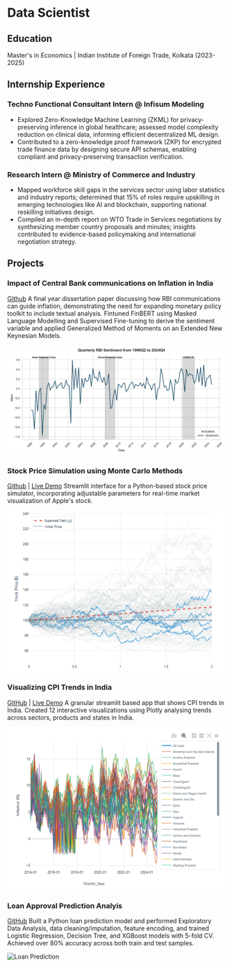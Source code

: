 # Data Scientist

## Education
Master's in Economics | Indian Institute of Foreign Trade, Kolkata (2023-2025)

## Internship Experience
### Techno Functional Consultant Intern @ Infisum Modeling
- Explored Zero-Knowledge Machine Learning (ZKML) for privacy-preserving  inference in global healthcare; assessed model complexity reduction on clinical data, informing efficient decentralized ML design.
- Contributed to a zero-knowledge proof framework (ZKP) for encrypted trade finance data by designing secure API schemas, enabling compliant and privacy-preserving transaction verification.

### Research Intern @ Ministry of Commerce and Industry
- Mapped workforce skill gaps in the services sector using labor statistics and industry reports; determined that 15% of roles require upskilling in emerging technologies like AI and blockchain, supporting national reskilling initiatives design.
- Compiled an in-depth report on WTO Trade in Services negotiations by synthesizing member country proposals and minutes; insights contributed to evidence-based policymaking and international negotiation strategy.

## Projects
### Impact of Central Bank communications on Inflation in India
[Github](https://github.com/Green2410/RBI_sentiment)
A final year dissertation paper discussing how RBI communications can guide inflation, demonstrating the need for expanding monetary policy toolkit to include textual analysis. Fintuned FinBERT using Masked Language Modelling and Supervised Fine-tuning to derive the sentiment variable and applied Generalized Method of Moments on an Extended New Keynesian Models.

![Inflation and Central Bank sentiment](https://github.com/Green2410/portfolio/blob/main/_assets/Inflation%20graph.png?raw=true)

### Stock Price Simulation using Monte Carlo Methods
[Github](https://github.com/Green2410/Stock-Price-Simulator) | [Live Demo](https://stock-price-simulator.streamlit.app/)
Streamlit interface for a Python-based stock price simulator, incorporating adjustable parameters for real-time market visualization of Apple's stock.

![Apple price simulation](https://github.com/Green2410/portfolio/blob/main/_assets/Stock_price.PNG?raw=true)

### Visualizing CPI Trends in India
[GitHub](https://github.com/Green2410/Dash-app-for-CPI) | [Live Demo](https://cpi-visualization-app.streamlit.app/)
A granular streamlit based app that shows CPI trends in India. Created 12 interactive visualizations using Plotly analysing trends across sectors, products and states in India.

![CPI Visualization](https://github.com/Green2410/portfolio/blob/main/_assets/Inflation.PNG?raw=true)
###  Loan Approval Prediction Analyis
[GitHub](https://github.com/Green2410/Financial-Loan-Prediction)
Built a Python loan prediction model and performed Exploratory Data Analysis, data cleaning/imputation, feature encoding, and trained Logistic Regression, Decision Tree, and XGBoost models with 5-fold CV. Achieved over 80% accuracy across both train and test samples.

![Loan Prediction]()


 

